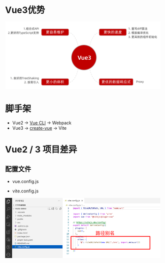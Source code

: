 # Vue3优势

![](images/01.png)



# 脚手架

* Vue2  -> [Vue CLI](https://cli.vuejs.org/zh/#%E8%B5%B7%E6%AD%A5) -> Webpack
* Vue3 -> [create-vue](https://cn.vuejs.org/guide/scaling-up/tooling.html#project-scaffolding)  -> Vite



# Vue2 / 3 项目差异

## 配置文件

* vue.config.js

* vite.config.js

![](images/02.png)

















